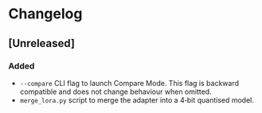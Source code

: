 # Changelog

## [Unreleased]

### Added
- `--compare` CLI flag to launch Compare Mode. This flag is backward compatible and does not change behaviour when omitted.
- `merge_lora.py` script to merge the adapter into a 4‑bit quantised model.

